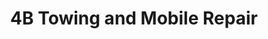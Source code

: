 ---
title: "4B Towing and Mobile Repair"
url: /wakeeney/4b-towing-and-mobile-repair/
shop: car repair
---
